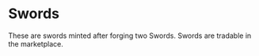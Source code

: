 # Swords

These are swords minted after forging two Swords. Swords are tradable in the marketplace.

